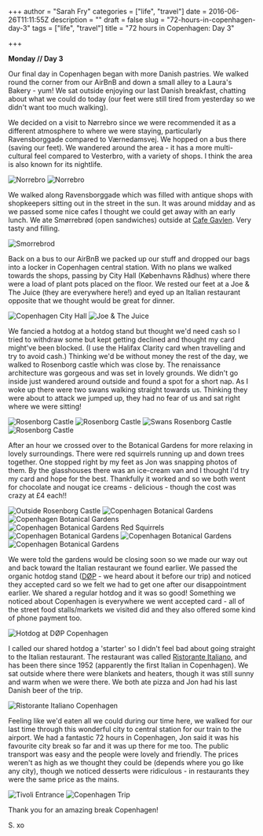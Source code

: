 +++
author = "Sarah Fry"
categories = ["life", "travel"]
date = 2016-06-26T11:11:55Z
description = ""
draft = false
slug = "72-hours-in-copenhagen-day-3"
tags = ["life", "travel"]
title = "72 hours in Copenhagen: Day 3"

+++


**Monday // Day 3**

Our final day in Copenhagen began with more Danish pastries. We walked round the corner from our AirBnB and down a small alley to a Laura's Bakery - yum! We sat outside enjoying our last Danish breakfast, chatting about what we could do today (our feet were still tired from yesterday so we didn't want too much walking).

We decided on a visit to Nørrebro since we were recommended it as a different atmosphere to where we were staying, particularly Ravensborggade compared to Værnedamsvej. We hopped on a bus there (saving our feet). We wandered around the area - it has a more multi-cultural feel compared to Vesterbro, with a variety of shops. I think the area is also known for its nightlife. 

![Norrebro](/images/2016/06/13243735_10154257170189216_2588355455464754961_o.jpg)
![Norrebro](/images/2016/06/13308596_10154257170259216_3942653267868365200_o.jpg)

We walked along Ravensborggade which was filled with antique shops with shopkeepers sitting out in the street in the sun. It was around midday and as we passed some nice cafes I thought we could get away with an early lunch. We ate Smørrebrød (open sandwiches) outside at [Cafe Gavlen](http://gavlen.dk/). Very tasty and filling.

![Smorrebrod](/images/2016/06/13308222_10154080808841399_8139281782870459394_o.jpg)

Back on a bus to our AirBnB we packed up our stuff and dropped our bags into a locker in Copenhagen central station. With no plans we walked towards the shops, passing by City Hall (Københavns Rådhus) where there were a load of plant pots placed on the floor. We rested our feet at a Joe & The Juice (they are everywhere here!) and eyed up an Italian restaurant opposite that we thought would be great for dinner.

![Copenhagen City Hall](/images/2016/06/13243907_10154080936331399_2991638085502378453_o.jpg)
![Joe & The Juice](/images/2016/06/13305013_10154080809101399_3563420317751591395_o.jpg)

We fancied a hotdog at a hotdog stand but thought we'd need cash so I tried to withdraw some but kept getting declined and thought my card might've been blocked. (I use the Halifax Clarity card when travelling and try to avoid cash.) Thinking we'd be without money the rest of the day, we walked to Rosenborg castle which was close by. The renaissance architecture was gorgeous and was set in lovely grounds. We didn't go inside just wandered around outside and found a spot for a short nap. As I woke up there were two swans walking straight towards us. Thinking they were about to attack we jumped up, they had no fear of us and sat right where we were sitting!

![Rosenborg Castle](/images/2016/06/13301290_10154080809701399_3583480322472227623_o.jpg)
![Rosenborg Castle](/images/2016/06/13235564_10154080809526399_1487880955622115650_o.jpg)
![Swans Rosenborg Castle](/images/2016/06/13308565_10154257170344216_5970133945482244214_o.jpg)
![Rosenborg Castle](/images/2016/06/13246167_10154257170589216_5836731427569534634_o.jpg)

After an hour we crossed over to the Botanical Gardens for more relaxing in lovely surroundings. There were red squirrels running up and down trees together. One stopped right by my feet as Jon was snapping photos of them. By the glasshouses there was an ice-cream van and I thought I'd try my card and hope for the best. Thankfully it worked and so we both went for chocolate and nougat ice creams - delicious - though the cost was crazy at £4 each!!

![Outside Rosenborg Castle](/images/2016/06/13268468_10154257170669216_4028235470870874572_o.jpg)
![Copenhagen Botanical Gardens](/images/2016/06/13308173_10154080809941399_5509549426762217939_o.jpg)
![Copenhagen Botanical Gardens](/images/2016/06/13308263_10154257170709216_2164349074107563775_o.jpg)
![Copenhagen Botanical Gardens Red Squirrels](/images/2016/06/13301242_10154257171119216_2876849771613085276_o.jpg)
![Copenhagen Botanical Gardens](/images/2016/06/13308293_10154080809961399_622304047880097986_o.jpg)
![Copenhagen Botanical Gardens](/images/2016/06/13243818_10154257171229216_7982857924913631620_o.jpg)
![Copenhagen Botanical Gardens](/images/2016/06/13235427_10154257171444216_4312190711192111902_o.jpg)

We were told the gardens would be closing soon so we made our way out and back toward the Italian restaurant we found earlier. We passed the organic hotdog stand ([DØP](http://www.xn--dp-lka.dk/en/) - we heard about it before our trip) and noticed they accepted card so we felt we had to get one after our disappointment earlier. We shared a regular hotdog and it was so good! Something we noticed about Copenhagen is everywhere we went accepted card - all of the street food stalls/markets we visited did and they also offered some kind of phone payment too.

![Hotdog at DØP Copenhagen](/images/2016/06/13246267_10154080809946399_2521536337749584355_o.jpg)

I called our shared hotdog a 'starter' so I didn't feel bad about going straight to the Italian restaurant. The restaurant was called [Ristorante Italiano](http://www.italiano.dk/), and has been there since 1952 (apparently the first Italian in Copenhagen). We sat outside where there were blankets and heaters, though it was still sunny and warm when we were there. We both ate pizza and Jon had his last Danish beer of the trip.

![Ristorante Italiano Copenhagen](/images/2016/06/13247677_10154257171514216_4177888260126791177_o.jpg)

Feeling like we'd eaten all we could during our time here, we walked for our last time through this wonderful city to central station for our train to the airport. We had a fantastic 72 hours in Copenhagen, Jon said it was his favourite city break so far and it was up there for me too. The public transport was easy and the people were lovely and friendly. The prices weren't as high as we thought they could be (depends where you go like any city), though we noticed desserts were ridiculous - in restaurants they were the same price as the mains.

![Tivoli Entrance](/images/2016/06/13235539_10154257171684216_1402750838450853989_o.jpg)
![Copenhagen Trip](/images/2016/06/13244275_10154080942406399_5664285721307390062_o.jpg)

Thank you for an amazing break Copenhagen!

S. xo

